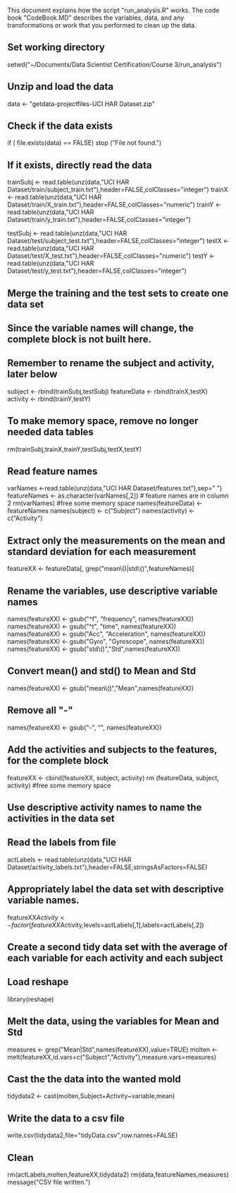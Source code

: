 This document explains how the script "run_analysis.R" works.
The code book "CodeBook.MD" describes the variables, data, and any transformations or work that you performed to clean up the data.

## Set working directory
setwd("~/Documents/Data Scientist Certification/Course 3/run_analysis")

## Unzip and load the data 
data <- "getdata-projectfiles-UCI HAR Dataset.zip"
## Check if the data exists
if ( file.exists(data) == FALSE) stop ("File not found.")

## If it exists, directly read the data
trainSubj <- read.table(unz(data,"UCI HAR Dataset/train/subject_train.txt"),header=FALSE,colClasses="integer")
trainX <- read.table(unz(data,"UCI HAR Dataset/train/X_train.txt"),header=FALSE,colClasses="numeric")
trainY <- read.table(unz(data,"UCI HAR Dataset/train/y_train.txt"),header=FALSE,colClasses="integer")

testSubj <- read.table(unz(data,"UCI HAR Dataset/test/subject_test.txt"),header=FALSE,colClasses="integer")
testX <- read.table(unz(data,"UCI HAR Dataset/test/X_test.txt"),header=FALSE,colClasses="numeric")
testY <- read.table(unz(data,"UCI HAR Dataset/test/y_test.txt"),header=FALSE,colClasses="integer")

## Merge the training and the test sets to create one data set
## Since the variable names will change, the complete block is not built here.
## Remember to rename the subject and activity, later below
subject <- rbind(trainSubj,testSubj)
featureData <- rbind(trainX,testX)
activity <- rbind(trainY,testY)

## To make memory space, remove no longer needed data tables
rm(trainSubj,trainX,trainY,testSubj,testX,testY)

## Read feature names
varNames <-read.table(unz(data,"UCI HAR Dataset/features.txt"),sep=" ")
featureNames <- as.character(varNames[,2]) # feature names are in column 2
rm(varNames) #free some memory space
names(featureData) <- featureNames
names(subject) <- c("Subject")
names(activity) <- c("Activity")

## Extract only the measurements on the mean and standard deviation for each measurement
featureXX <- featureData[, grep("mean\\()|std\\()",featureNames)]

## Rename the variables, use descriptive variable names
names(featureXX) <- gsub("^f", "frequency", names(featureXX))
names(featureXX) <- gsub("^t", "time", names(featureXX))
names(featureXX) <- gsub("Acc", "Acceleration", names(featureXX))
names(featureXX) <- gsub("Gyro", "Gyroscope", names(featureXX))
names(featureXX) <- gsub("std\\()","Std",names(featureXX))

## Convert mean() and std() to Mean and Std
names(featureXX) <- gsub("mean\\()","Mean",names(featureXX))

## Remove all "-"
names(featureXX) <- gsub("-", "", names(featureXX))

## Add the activities and subjects to the features, for the complete block
featureXX <- cbind(featureXX, subject, activity)
rm (featureData, subject, activity) #free some memory space

## Use descriptive activity names to name the activities in the data set
## Read the labels from file
actLabels <- read.table(unz(data,"UCI HAR Dataset/activity_labels.txt"),header=FALSE,stringsAsFactors=FALSE)
## Appropriately label the data set with descriptive variable names. 
featureXX$Activity <- factor(featureXX$Activity,levels=actLabels[,1],labels=actLabels[,2])

## Create a second tidy data set with the average of each variable for each activity and each subject
## Load reshape
library(reshape)
## Melt the data, using the variables for Mean and Std
measures <- grep("Mean|Std",names(featureXX),value=TRUE)
molten <- melt(featureXX,id.vars=c("Subject","Activity"),measure.vars=measures)
## Cast the the data into the wanted mold
tidydata2 <- cast(molten,Subject+Activity~variable,mean)

## Write the data to a csv file
write.csv(tidydata2,file="tidyData.csv",row.names=FALSE)

## Clean
rm(actLabels,molten,featureXX,tidydata2)
rm(data,featureNames,measures)
message("CSV file written.")
